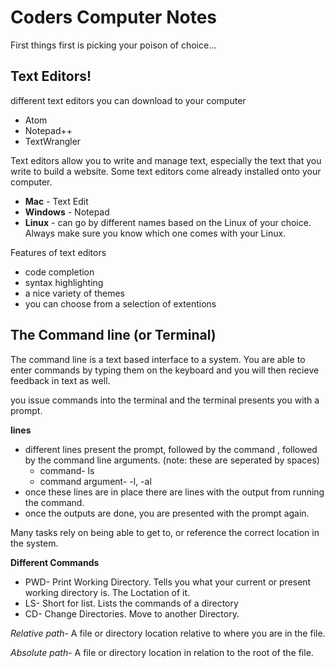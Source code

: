 # Coders Computer Notes
 First things first is picking your poison of choice...

 ## Text Editors!

 different text editors you can download to your computer
  - Atom
  - Notepad++
  - TextWrangler

Text editors allow you to write and manage text, especially the text that you write to build a website. Some text editors come already installed onto your computer.

 -  **Mac** - Text Edit
 - **Windows** - Notepad
 - **Linux** - can go by different names based on the Linux of your choice. Always make sure you know which one comes with your Linux.

Features of text editors
 - code completion
 - syntax highlighting
 - a nice variety of themes
 - you can choose from a selection of extentions

## The Command line (or Terminal)

 The command line is a text based interface to a system. You are able to enter commands by typing them on the keyboard and you will then recieve feedback in text as well.

 you issue commands into the terminal and the terminal presents you with a prompt.

 **lines**
  - different lines present the prompt, followed by the command , followed by the command line arguments. (note: these are seperated by spaces)
    - command- ls
    - command argument- -l, -al
 - once these lines are in place there are lines with the output from running the command.
 - once the outputs are done, you are presented with the prompt again.


Many tasks rely on being able to get to, or reference the correct location in the system.

**Different Commands**
 - PWD- Print Working Directory. Tells you what your current or present working directory is. The Loctation of it.
 - LS- Short for list. Lists the commands of a directory
 - CD- Change Directories. Move to another Directory.
 
 *Relative path*- A file or directory location relative to where you are in the file.
 
 *Absolute path*- A file or directory location in relation to the root of the file.

